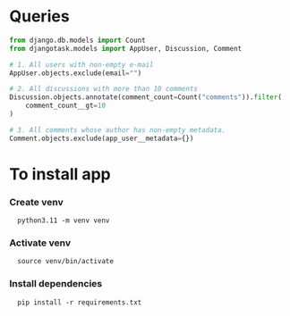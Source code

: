 # Queries

```python
from django.db.models import Count
from djangotask.models import AppUser, Discussion, Comment

# 1. All users with non-empty e-mail
AppUser.objects.exclude(email="")

# 2. All discussions with more than 10 comments
Discussion.objects.annotate(comment_count=Count("comments")).filter(
    comment_count__gt=10
)

# 3. All comments whose author has non-empty metadata.
Comment.objects.exclude(app_user__metadata={})
```
# To install app
### Create venv

```shell
  python3.11 -m venv venv
```

### Activate venv

```shell
  source venv/bin/activate
```

### Install dependencies

```shell
  pip install -r requirements.txt
```

